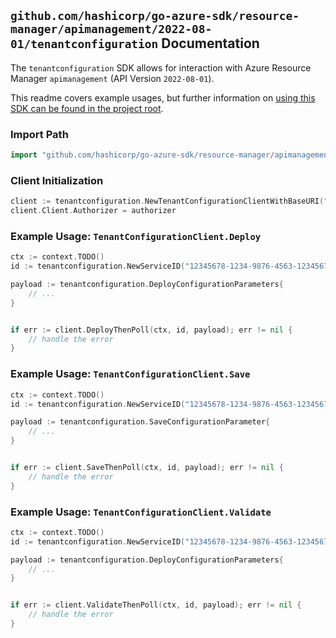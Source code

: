
## `github.com/hashicorp/go-azure-sdk/resource-manager/apimanagement/2022-08-01/tenantconfiguration` Documentation

The `tenantconfiguration` SDK allows for interaction with Azure Resource Manager `apimanagement` (API Version `2022-08-01`).

This readme covers example usages, but further information on [using this SDK can be found in the project root](https://github.com/hashicorp/go-azure-sdk/tree/main/docs).

### Import Path

```go
import "github.com/hashicorp/go-azure-sdk/resource-manager/apimanagement/2022-08-01/tenantconfiguration"
```


### Client Initialization

```go
client := tenantconfiguration.NewTenantConfigurationClientWithBaseURI("https://management.azure.com")
client.Client.Authorizer = authorizer
```


### Example Usage: `TenantConfigurationClient.Deploy`

```go
ctx := context.TODO()
id := tenantconfiguration.NewServiceID("12345678-1234-9876-4563-123456789012", "example-resource-group", "serviceName")

payload := tenantconfiguration.DeployConfigurationParameters{
	// ...
}


if err := client.DeployThenPoll(ctx, id, payload); err != nil {
	// handle the error
}
```


### Example Usage: `TenantConfigurationClient.Save`

```go
ctx := context.TODO()
id := tenantconfiguration.NewServiceID("12345678-1234-9876-4563-123456789012", "example-resource-group", "serviceName")

payload := tenantconfiguration.SaveConfigurationParameter{
	// ...
}


if err := client.SaveThenPoll(ctx, id, payload); err != nil {
	// handle the error
}
```


### Example Usage: `TenantConfigurationClient.Validate`

```go
ctx := context.TODO()
id := tenantconfiguration.NewServiceID("12345678-1234-9876-4563-123456789012", "example-resource-group", "serviceName")

payload := tenantconfiguration.DeployConfigurationParameters{
	// ...
}


if err := client.ValidateThenPoll(ctx, id, payload); err != nil {
	// handle the error
}
```

